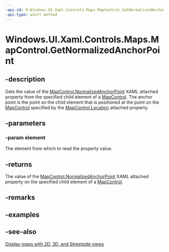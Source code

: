 ```yaml
---
-api-id: M:Windows.UI.Xaml.Controls.Maps.MapControl.GetNormalizedAnchorPoint(Windows.UI.Xaml.DependencyObject)
-api-type: winrt method
---
```


<!-- Method syntax
public Windows.Foundation.Point GetNormalizedAnchorPoint(Windows.UI.Xaml.DependencyObject element)
-->

# Windows.UI.Xaml.Controls.Maps.MapControl.GetNormalizedAnchorPoint

## -description
Gets the value of the [MapControl.NormalizedAnchorPoint](/uwp/api/windows.ui.xaml.controls.maps.mapcontrol#xaml-attached-properties) XAML attached property from the specified child element of a [MapControl](mapcontrol.md). The anchor point is the point on the child element that is positioned at the point on the [MapControl](mapcontrol.md) specified by the [MapControl.Location](/uwp/api/windows.ui.xaml.controls.maps.mapcontrol#xaml-attached-properties) attached property.

## -parameters
### -param element
The element from which to read the property value.

## -returns
The value of the [MapControl.NormalizedAnchorPoint](/uwp/api/windows.ui.xaml.controls.maps.mapcontrol#xaml-attached-properties) XAML attached property on the specified child element of a [MapControl](mapcontrol.md).

## -remarks

## -examples

## -see-also
[Display maps with 2D, 3D, and Streetside views](https://msdn.microsoft.com/library/3839e00b-2c1e-4627-a45f-6dda98d7077f)

